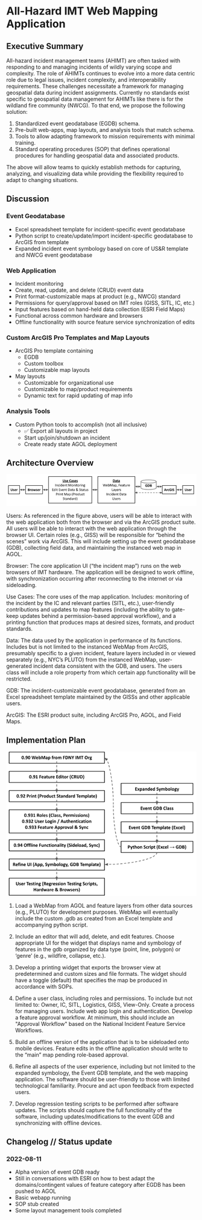 # All-Hazard IMT Web Mapping Application 
## Executive Summary

All-hazard incident management teams (AHIMT) are often tasked with responding to and managing incidents of wildly varying scope and complexity. The role of AHIMTs continues to evolve into a more data centric role due to legal issues, incident complexity, and interoperability requirements. These challenges necessitate a framework for managing geospatial data during incident assignments. Currently no standards exist specific to geospatial data management for AHIMTs like there is for the wildland fire community (NWCG<!-- Todo: add link -->).
To that end, we propose the following solution:
1. Standardized event geodatabase (EGDB) schema.
2. Pre-built web-apps, map layouts, and analysis tools that match schema.
3. Tools to allow adapting framework to mission requirements with minimal training.
4. Standard operating procedures (SOP) that defines operational procedures for handling geospatial data and associated products.

The above will allow teams to quickly establish methods for capturing, analyzing, and visualizing data while providing the flexibility required to adapt to changing situations.

## Discussion
### Event Geodatabase
- Excel spreadsheet template for incident-specific event geodatabase
- Python script to create/update/import incident-specific geodatabase to ArcGIS from template
- Expanded incident event symbology based on core of US&R template and NWCG event geodatabase
### Web Application
- Incident monitoring
- Create, read, update, and delete (CRUD) event data 
- Print format-customizable maps at product (e.g., NWCG) standard
- Permissions for query/approval based on IMT roles (GISS, SITL, IC, etc.)
- Input features based on hand-held data collection (ESRI Field Maps)
- Functional across common hardware and browsers
- Offline functionality with source feature service synchronization of edits

### Custom ArcGIS Pro Templates and Map Layouts
- ArcGIS Pro template containing
  - EGDB
  - Custom toolbox
  - Customizable map layouts
- May layouts
  - Customizable for organizational use
  - Customizable to map/product requirements
  - Dynamic text for rapid updating of map info

### Analysis Tools
- Custom Python tools to accomplish (not all inclusive)
  - ✅ Export all layouts in project
  - Start up/join/shutdown an incident
  - Create ready state AGOL deployment

## Architecture Overview

![architecture](images/arch_img.png)

Users: 
As referenced in the figure above, users will be able to interact with the web application both from the browser and via the ArcGIS product suite. All users will be able to interact with the web application through the browser UI. Certain roles (e.g., GISS) will be responsible for “behind the scenes” work via ArcGIS. This will include setting up the event geodatabase (GDB), collecting field data, and maintaining the instanced web map in AGOL.

Browser: The core application UI (“the incident map”) runs on the web browsers of IMT hardware. The application will be designed to work offline, with synchronization occurring after reconnecting to the internet or via sideloading.

Use Cases: 
The core uses of the map application. Includes: monitoring of the incident by the IC and relevant parties (SITL, etc.), user-friendly contributions and updates to map features (including the ability to gate-keep updates behind a permission-based approval workflow), and a printing function that produces maps at desired sizes, formats, and product standards.  

Data: 
The data used by the application in performance of its functions. Includes but is not limited to the instanced WebMap from ArcGIS, presumably specific to a given incident, feature layers included in or viewed separately (e.g., NYC’s PLUTO) from the instanced WebMap, user-generated incident data consistent with the GDB, and users. The users class will include a role property from which certain app functionality will be restricted.  

GDB:
The incident-customizable event geodatabase, generated from an Excel spreadsheet template maintained by the GISSs and other applicable users. 

ArcGIS: 
The ESRI product suite, including ArcGIS Pro, AGOL, and Field Maps.

## Implementation Plan

![implementation](images/impl_img.png)

1. Load a WebMap from AGOL and feature layers from other data sources (e.g., PLUTO) for development purposes. WebMap will eventually include the custom .gdb as created from an Excel template and accompanying python script.

2. Include an editor that will add, delete, and edit features. Choose appropriate UI for the widget that displays name and symbology of features in the gdb organized by data type (point, line, polygon) or ‘genre’ (e.g., wildfire, collapse, etc.).

3. Develop a printing widget that exports the browser view at predetermined and custom sizes and file formats. The widget should have a toggle (default) that specifies the map be produced in accordance with SOPs.

4. Define a user class, including roles and permissions. To include but not limited to: Owner, IC, SITL, Logistics, GISS, View-Only. Create a process for managing users. Include web app login and authentication. Develop a feature approval workflow. At minimum, this should include an "Approval Workflow" based on the National Incident Feature Service Workflows. 

5. Build an offline version of the application that is to be sideloaded onto mobile devices. Feature edits in the offline application should write to the “main” map pending role-based approval.

6. Refine all aspects of the user experience, including but not limited to the expanded symbology, the Event GDB template, and the web mapping application. The software should be user-friendly to those with limited technological familiarity. Procure and act upon feedback from expected users.

7. Develop regression testing scripts to be performed after software updates. The scripts should capture the full functionality of the software, including updates/modifications to the event GDB and synchronizing with offline devices.

## Changelog // Status update
### 2022-08-11
- Alpha version of event GDB ready
- Still in conversations with ESRI on how to best adapt the domains/contingent values of feature category after EGDB has been pushed to AGOL
- Basic webapp running
- SOP stub created
- Some layout management tools completed